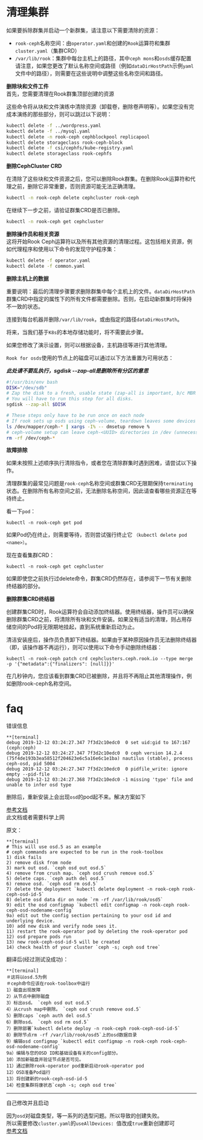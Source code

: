 # 清理集群

如果要拆除群集并启动一个新群集，请注意以下需要清除的资源：

- `rook-ceph`名称空间：由`operator.yaml`和创建的`Rook`运算符和集群`cluster.yaml`（集群CRD）
- `/var/lib/rook`：集群中每台主机上的路径，其中`ceph mons`和`osds`缓存配置  
请注意，如果您更改了默认名称空间或路径（例如`dataDirHostPath`示例`yaml`文件中的路径），则需要在这些说明中调整这些名称空间和路径。

**删除块和文件工件**  
首先，您需要清理在Rook群集顶部创建的资源

这些命令将从块和文件演练中清除资源（卸载卷，删除卷声明等）。如果您没有完成本演练的那些部分，则可以跳过以下说明：

```bash
kubectl delete -f ../wordpress.yaml
kubectl delete -f ../mysql.yaml
kubectl delete -n rook-ceph cephblockpool replicapool
kubectl delete storageclass rook-ceph-block
kubectl delete -f csi/cephfs/kube-registry.yaml
kubectl delete storageclass rook-cephfs
```

**删除CephCluster CRD**  

在清除了这些块和文件资源之后，您可以删除Rook群集。在删除Rook运算符和代理之前，删除它非常重要，否则资源可能无法正确清理。

```bash
kubectl -n rook-ceph delete cephcluster rook-ceph
```
在继续下一步之前，请验证群集CRD是否已删除。

```bash
kubectl -n rook-ceph get cephcluster
```
**删除操作员和相关资源**  
这将开始Rook Ceph运算符以及所有其他资源的清理过程。这包括相关资源，例如代理程序和使用以下命令的发现守护程序集：
```bash
kubectl delete -f operator.yaml
kubectl delete -f common.yaml
```
**删除主机上的数据**  

重要说明：最后的清理步骤要求删除群集中每个主机上的文件。`dataDirHostPath`群集CRD中指定的属性下的所有文件都需要删除。否则，在启动新群集时将保持不一致的状态。

连接到每台机器并删除`/var/lib/rook`，或由指定的路径`dataDirHostPath`。

将来，当我们基于`K8s`的本地存储功能时，将不需要此步骤。

如果您修改了演示设置，则可以根据设备，主机路径等进行其他清理。

`Rook for osds`使用的节点上的磁盘可以通过以下方法重置为可用状态：

***此处请不要乱执行，sgdisk --zap-all是删除所有分区的意思***
```bash
#!/usr/bin/env bash
DISK="/dev/sdb"
# Zap the disk to a fresh, usable state (zap-all is important, b/c MBR has to be clean)
# You will have to run this step for all disks.
sgdisk --zap-all $DISK

# These steps only have to be run once on each node
# If rook sets up osds using ceph-volume, teardown leaves some devices mapped that lock the disks.
ls /dev/mapper/ceph-* | xargs -I% -- dmsetup remove %
# ceph-volume setup can leave ceph-<UUID> directories in /dev (unnecessary clutter)
rm -rf /dev/ceph-*
```

**故障排除**

如果未按照上述顺序执行清除指令，或者您在清除群集时遇到困难，请尝试以下操作。

清理群集的最常见问题是`rook-ceph`名称空间或群集CRD无限期保持`terminating`状态。在删除所有名称空间之前，无法删除名称空间，因此请查看哪些资源正在等待终止。

看一下`pod`：
```
kubectl -n rook-ceph get pod
```

如果Pod仍在终止，则需要等待，否则尝试强行终止它 `（kubectl delete pod <name>）`。

现在查看集群CRD：

```
kubectl -n rook-ceph get cephcluster
```

如果即使您之前执行过delete命令，群集CRD仍然存在，请参阅下一节有关删除终结器的部分。

**删除群集CRD终结器**

创建群集CRD时，Rook运算符会自动添加终结器。使用终结器，操作员可以确保删除群集CRD之前，将清除所有块和文件安装。如果没有适当的清理，则占用存储空间的Pod将无限期地挂起，直到系统重新启动为止。

清洁安装座后，操作员负责卸下终结器。如果由于某种原因操作员无法删除终结器（即，该操作器不再运行），则可以使用以下命令手动删除终结器：  

```
kubectl -n rook-ceph patch crd cephclusters.ceph.rook.io --type merge -p '{"metadata":{"finalizers": [null]}}'
```

在几秒钟内，您应该看到群集CRD已被删除，并且将不再阻止其他清理操作，例如删除rook-ceph名称空间。


# faq

错误信息

```
**[terminal]
debug 2019-12-12 03:24:27.347 7f3d2c10edc0  0 set uid:gid to 167:167 (ceph:ceph)
debug 2019-12-12 03:24:27.347 7f3d2c10edc0  0 ceph version 14.2.4 (75f4de193b3ea58512f204623e6c5a16e6c1e1ba) nautilus (stable), process ceph-osd, pid 5004
debug 2019-12-12 03:24:27.347 7f3d2c10edc0  0 pidfile_write: ignore empty --pid-file
debug 2019-12-12 03:24:27.368 7f3d2c10edc0 -1 missing 'type' file and unable to infer osd type
```

删除后，重新安装上会出现`osd`的pod起不来。解决方案如下

[参考文档](https://gist.github.com/cheethoe/49d9c1d0003e44423e54a060e0b3fbf1)  
此文档或者需要科学上网

原文：
```
**[terminal]
# This will use osd.5 as an example
# ceph commands are expected to be run in the rook-toolbox
1) disk fails
2) remove disk from node
3) mark out osd. `ceph osd out osd.5`
4) remove from crush map. `ceph osd crush remove osd.5`
5) delete caps. `ceph auth del osd.5`
6) remove osd. `ceph osd rm osd.5`
7) delete the deployment `kubectl delete deployment -n rook-ceph rook-ceph-osd-id-5`
8) delete osd data dir on node `rm -rf /var/lib/rook/osd5`
9) edit the osd configmap `kubectl edit configmap -n rook-ceph rook-ceph-osd-nodename-config`
9a) edit out the config section pertaining to your osd id and underlying device.
10) add new disk and verify node sees it.
11) restart the rook-operator pod by deleting the rook-operator pod
12) osd prepare pods run
13) new rook-ceph-osd-id-5 will be created
14) check health of your cluster `ceph -s; ceph osd tree`
```
翻译后(经过测试没成功)：
```
**[terminal]
＃这将以osd.5为例
＃ceph命令应该在rook-toolbox中运行
1）磁盘出现故障
2）从节点中删除磁盘
3）标出osd。 `ceph osd out osd.5`
4）从crush map中删除。 `ceph osd crush remove osd.5`
5）删除caps `ceph auth del osd.5`
6）删除osd。 `ceph osd rm osd.5`
7）删除部署`kubectl delete deploy -n rook-ceph rook-ceph-osd-id-5`
8）删除节点rm -rf /var/lib/rook/osd5`上的osd数据目录
9）编辑osd configmap `kubectl edit configmap -n rook-ceph rook-ceph-osd-nodename-config`
9a）编辑与您的OSD ID和基础设备有关的config部分。
10）添加新磁盘并验证节点是否可见。
11）通过删除rook-operator pod重新启动rook-operator pod
12）OSD准备Pod运行
13）将创建新的rook-ceph-osd-id-5
14）检查集群将康状态`ceph -s; ceph osd tree`
```

------

自己修改并且启动

因为`osd`对磁盘类型，等一系列的选型问题。所以导致的创建失败。  
所以需要修改`cluster.yaml`的`useAllDevices: `值改成`true`重新创建即可  
[参考文档](https://rook.io/docs/rook/v1.1/ceph-common-issues.html#osd-pods-are-not-created-on-my-devices)  
